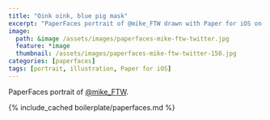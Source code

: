 ```yaml
---
title: "Oink oink, blue pig mask"
excerpt: "PaperFaces portrait of @mike_FTW drawn with Paper for iOS on an iPad."
image: 
  path: &image /assets/images/paperfaces-mike-ftw-twitter.jpg 
  feature: *image
  thumbnail: /assets/images/paperfaces-mike-ftw-twitter-150.jpg
categories: [paperfaces]
tags: [portrait, illustration, Paper for iOS]
---
```


PaperFaces portrait of [@mike_FTW](https://twitter.com/mike_FTW).

{% include_cached boilerplate/paperfaces.md %}
